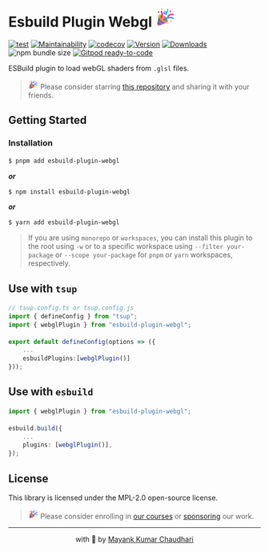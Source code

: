 # Esbuild Plugin Webgl <img src="https://github.com/react18-tools/esbuild-plugin-webgl/blob/main/popper.png?raw=true" style="height: 40px"/>

[![test](https://github.com/react18-tools/esbuild-plugin-webgl/actions/workflows/test.yml/badge.svg)](https://github.com/react18-tools/esbuild-plugin-webgl/actions/workflows/test.yml) [![Maintainability](https://api.codeclimate.com/v1/badges/aa896ec14c570f3bb274/maintainability)](https://codeclimate.com/github/react18-tools/esbuild-plugin-webgl/maintainability) [![codecov](https://codecov.io/gh/react18-tools/esbuild-plugin-webgl/graph/badge.svg)](https://codecov.io/gh/react18-tools/esbuild-plugin-webgl) [![Version](https://img.shields.io/npm/v/esbuild-plugin-webgl.svg?colorB=green)](https://www.npmjs.com/package/esbuild-plugin-webgl) [![Downloads](https://img.jsdelivr.com/img.shields.io/npm/d18m/esbuild-plugin-webgl.svg)](https://www.npmjs.com/package/esbuild-plugin-webgl) ![npm bundle size](https://img.shields.io/bundlephobia/minzip/esbuild-plugin-webgl) [![Gitpod ready-to-code](https://img.shields.io/badge/Gitpod-ready--to--code-blue?logo=gitpod)](https://gitpod.io/from-referrer/)

ESBuild plugin to load webGL shaders from `.glsl` files.

> <img src="https://github.com/react18-tools/esbuild-plugin-webgl/blob/main/popper.png?raw=true" style="height: 20px"/> Please consider starring [this repository](https://github.com/react18-tools/esbuild-plugin-webgl) and sharing it with your friends.

## Getting Started

### Installation

```bash
$ pnpm add esbuild-plugin-webgl
```

**_or_**

```bash
$ npm install esbuild-plugin-webgl
```

**_or_**

```bash
$ yarn add esbuild-plugin-webgl
```

> If you are using `monorepo` or `workspaces`, you can install this plugin to the root using `-w` or to a specific workspace using `--filter your-package` or `--scope your-package` for `pnpm` or `yarn` workspaces, respectively.

## Use with `tsup`

```ts
// tsup.config.ts or tsup.config.js
import { defineConfig } from "tsup";
import { webglPlugin } from "esbuild-plugin-webgl";

export default defineConfig(options => ({
    ...
    esbuildPlugins:[webglPlugin()]
}));
```

## Use with `esbuild`

```ts
import { webglPlugin } from "esbuild-plugin-webgl";

esbuild.build({
	...
	plugins: [webglPlugin()],
});
```

## License

This library is licensed under the MPL-2.0 open-source license.

> <img src="https://github.com/react18-tools/esbuild-plugin-webgl/blob/main/popper.png?raw=true" style="height: 20px"/> Please consider enrolling in [our courses](https://mayank-chaudhari.vercel.app/courses) or [sponsoring](https://github.com/sponsors/mayank1513) our work.

<hr />

<p align="center" style="text-align:center">with 💖 by <a href="https://mayank-chaudhari.vercel.app" target="_blank">Mayank Kumar Chaudhari</a></p>
